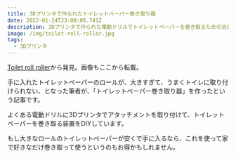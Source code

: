 ```yaml
---
title: 3Dプリンタで作られたトイレットペーパー巻き取り器
date: 2022-01-24T23:00:00.741Z
description: 3Dプリンタで作られた電動ドリルでトイレットペーパーを巻き取るための治具の作例を紹介します。
image: /img/toilet-roll-roller.jpg
tags:
  - 3Dプリンタ
---
```

[Toilet roll roller](https://mrebenezer.blogspot.com/2020/04/toilet-roll-roller.html)から発見。画像もここから転載。

手に入れたトイレットペーパーのロールが、大きすぎて、うまくトイレに取り付けられない、となった筆者が、「トイレットペーパー巻き取り器」を作ったという記事です。

よくある電動ドリルに3Dプリンタでアタッチメントを取り付けて、トイレットペーパーを巻き取る装置をDIYしています。

もし大きなロールのトイレットペーパーが安くで手に入るなら、これを使って家で好きなだけ巻き取って使うというのもお得かもしれません。
